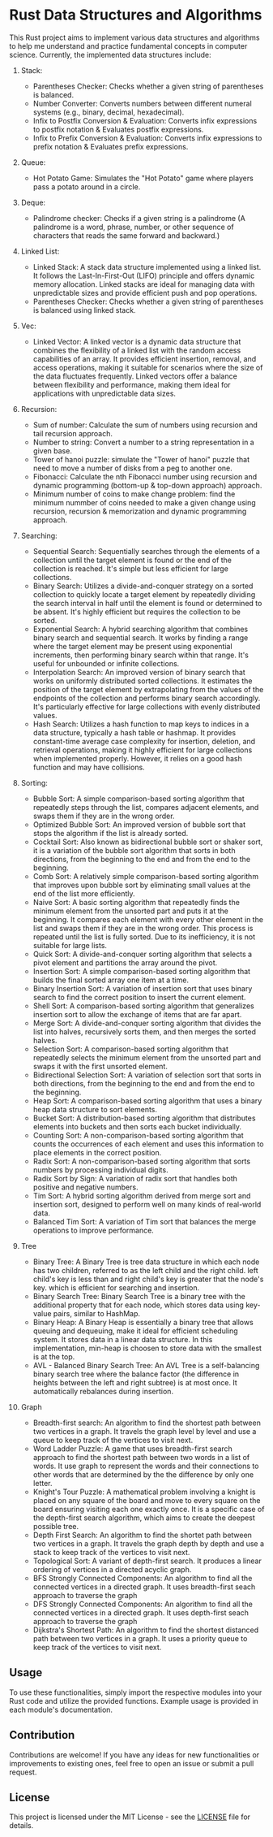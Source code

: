 # Rust Data Structures and Algorithms

This Rust project aims to implement various data structures and algorithms to help me understand and practice fundamental concepts in computer science. Currently, the implemented data structures include:

1. Stack:
   - Parentheses Checker: Checks whether a given string of parentheses is balanced.
   - Number Converter: Converts numbers between different numeral systems (e.g., binary, decimal, hexadecimal).
   - Infix to Postfix Conversion & Evaluation: Converts infix expressions to postfix notation & Evaluates postfix expressions.
   - Infix to Prefix Conversion & Evaluation: Converts infix expressions to prefix notation & Evaluates prefix expressions.
   
2. Queue:
   - Hot Potato Game: Simulates the "Hot Potato" game where players pass a potato around in a circle.

3. Deque: 
   - Palindrome checker: Checks if a given string is a palindrome (A palindrome is a word, phrase, number, or other sequence of characters that reads the same forward and backward.)

4. Linked List:
   - Linked Stack: A stack data structure implemented using a linked list. It follows the Last-In-First-Out (LIFO) principle and offers dynamic memory allocation. Linked stacks are ideal for managing data with unpredictable sizes and provide efficient push and pop operations.
   - Parentheses Checker: Checks whether a given string of parentheses is balanced using linked stack.

5. Vec:
   - Linked Vector: A linked vector is a dynamic data structure that combines the flexibility of a linked list with the random access capabilities of an array. It provides efficient insertion, removal, and access operations, making it suitable for scenarios where the size of the data fluctuates frequently. Linked vectors offer a balance between flexibility and performance, making them ideal for applications with unpredictable data sizes.

6. Recursion: 
   - Sum of number: Calculate the sum of numbers using recursion and tail recursion approach.
   - Number to string: Convert a number to a string representation in a given base.
   - Tower of hanoi puzzle: simulate the "Tower of hanoi" puzzle that need to move a number of disks from a peg to another one.
   - Fibonacci: Calculate the nth Fibonacci number using recursion and dynamic programming (bottom-up & top-down approach) approach.
   - Minimum number of coins to make change problem: find the minimum nummber of coins needed to make a given change using recursion, recursion & memorization and dynamic programming approach.

7. Searching:
   - Sequential Search: Sequentially searches through the elements of a collection until the target element is found or the end of the collection is reached. It's simple but less efficient for large collections.
   - Binary Search: Utilizes a divide-and-conquer strategy on a sorted collection to quickly locate a target element by repeatedly dividing the search interval in half until the element is found or determined to be absent. It's highly efficient but requires the collection to be sorted.
   - Exponential Search: A hybrid searching algorithm that combines binary search and sequential search. It works by finding a range where the target element may be present using exponential increments, then performing binary search within that range. It's useful for unbounded or infinite collections.
   - Interpolation Search: An improved version of binary search that works on uniformly distributed sorted collections. It estimates the position of the target element by extrapolating from the values of the endpoints of the collection and performs binary search accordingly. It's particularly effective for large collections with evenly distributed values.
   - Hash Search: Utilizes a hash function to map keys to indices in a data structure, typically a hash table or hashmap. It provides constant-time average case complexity for insertion, deletion, and retrieval operations, making it highly efficient for large collections when implemented properly. However, it relies on a good hash function and may have collisions.
   
8. Sorting:
   - Bubble Sort: A simple comparison-based sorting algorithm that repeatedly steps through the list, compares adjacent elements, and swaps them if they are in the wrong order.
   - Optimized Bubble Sort: An improved version of bubble sort that stops the algorithm if the list is already sorted.
   - Cocktail Sort: Also known as bidirectional bubble sort or shaker sort, it is a variation of the bubble sort algorithm that sorts in both directions, from the beginning to the end and from the end to the beginning.
   - Comb Sort: A relatively simple comparison-based sorting algorithm that improves upon bubble sort by eliminating small values at the end of the list more efficiently.
   - Naive Sort: A basic sorting algorithm that repeatedly finds the minimum element from the unsorted part and puts it at the beginning. It compares each element with every other element in the list and swaps them if they are in the wrong order. This process is repeated until the list is fully sorted. Due to its inefficiency, it is not suitable for large lists.
   - Quick Sort: A divide-and-conquer sorting algorithm that selects a pivot element and partitions the array around the pivot.
   - Insertion Sort: A simple comparison-based sorting algorithm that builds the final sorted array one item at a time.
   - Binary Insertion Sort: A variation of insertion sort that uses binary search to find the correct position to insert the current element.
   - Shell Sort: A comparison-based sorting algorithm that generalizes insertion sort to allow the exchange of items that are far apart.
   - Merge Sort: A divide-and-conquer sorting algorithm that divides the list into halves, recursively sorts them, and then merges the sorted halves.
   - Selection Sort: A comparison-based sorting algorithm that repeatedly selects the minimum element from the unsorted part and swaps it with the first unsorted element.
   - Bidirectional Selection Sort: A variation of selection sort that sorts in both directions, from the beginning to the end and from the end to the beginning.
   - Heap Sort: A comparison-based sorting algorithm that uses a binary heap data structure to sort elements.
   - Bucket Sort: A distribution-based sorting algorithm that distributes elements into buckets and then sorts each bucket individually.
   - Counting Sort: A non-comparison-based sorting algorithm that counts the occurrences of each element and uses this information to place elements in the correct position.
   - Radix Sort: A non-comparison-based sorting algorithm that sorts numbers by processing individual digits.
   - Radix Sort by Sign: A variation of radix sort that handles both positive and negative numbers.
   - Tim Sort: A hybrid sorting algorithm derived from merge sort and insertion sort, designed to perform well on many kinds of real-world data.
   - Balanced Tim Sort: A variation of Tim sort that balances the merge operations to improve performance.

9. Tree
   - Binary Tree: A Binary Tree is tree data structure in which each node has two children, referred to as the left child and the right child. left child's key is less than and right child's key is greater that the node's key. which is efficient for searching and insertion.
   - Binary Search Tree: Binary Search Tree is a binary tree with the additional property that for each node, which stores data using key-value pairs, similar to HashMap.
   - Binary Heap: A Binary Heap is essentially a binary tree that allows queuing and dequeuing, make it ideal for efficient scheduling system. It stores data in a linear data structure. In this implementation, min-heap is choosen to store data with the smallest is at the top.
   - AVL - Balanced Binary Search Tree: An AVL Tree is a self-balancing binary search tree where the balance factor (the difference in heights between the left and right subtree) is at most once. It automatically rebalances during insertion.

8. Graph
   - Breadth-first search: An algorithm to find the shortest path between two vertices in a graph. It travels the graph level by level and use a queue to keep track of the vertices to visit next.
   - Word Ladder Puzzle: A game that uses breadth-first search approach to find the shortest path between two words in a list of words. It use graph to represent the words and their connections to other words that are determined by the the difference by only one letter.
   - Knight's Tour Puzzle: A mathematical problem involving a knight is placed on any square of the board and move to every square on the board ensuring visiting each one exactly once. It is a specific case of the depth-first search algorithm, which aims to create the deepest possible tree.
   - Depth First Search: An algorithm to find the shortet path between two vertices in a graph. It travels the graph depth by depth and use a stack to keep track of the vertices to visit next.
   - Topological Sort: A variant of depth-first search. It produces a linear ordering of vertices in a directed acyclic graph.
   - BFS Strongly Connected Components: An algorithm to find all the connected vertices in a directed graph. It uses breadth-first seach approach to traverse the graph
   - DFS Strongly Connected Components: An algorithm to find all the connected vertices in a directed graph. It uses depth-first seach approach to traverse the graph
   - Dijkstra's Shortest Path: An algorithm to find the shortest distanced path between two vertices in a graph. It uses a priority queue to keep track of the vertices to visit next.

## Usage

To use these functionalities, simply import the respective modules into your Rust code and utilize the provided functions. Example usage is provided in each module's documentation.

## Contribution

Contributions are welcome! If you have any ideas for new functionalities or improvements to existing ones, feel free to open an issue or submit a pull request.

## License

This project is licensed under the MIT License - see the [LICENSE](LICENSE) file for details.
